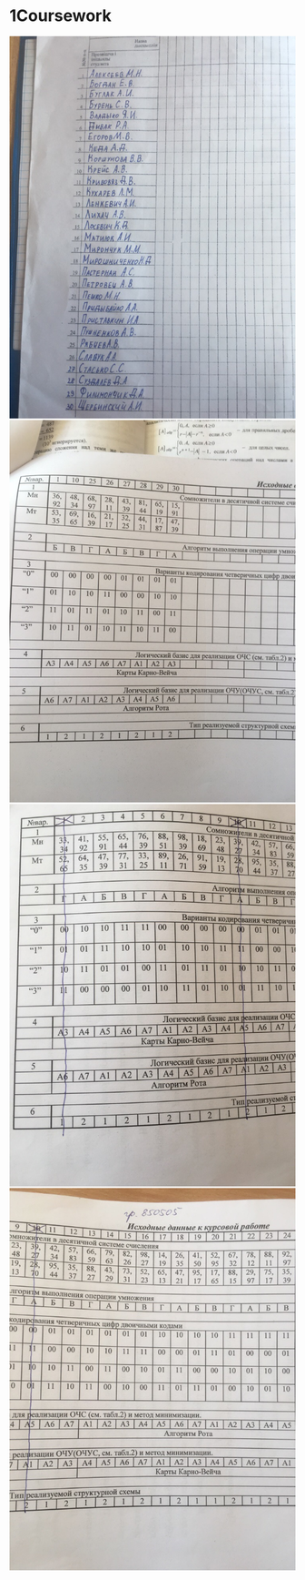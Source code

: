 # 1Coursework

![List](ExPhiVkRLqw.jpg)
![Table1](QCcthotbPfI.jpg)
![Table2](UWTjwD5sgZw.jpg)
![Table3](Wl1D8cCag3s.jpg)
